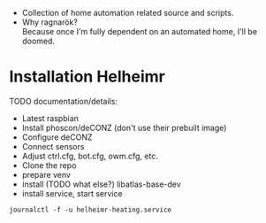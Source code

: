 * Collection of home automation related source and scripts.
* Why ragnarök?<br/>Because once I'm fully dependent on an automated home, I'll be doomed.

# Installation Helheimr
TODO documentation/details:
* Latest raspbian
* Install phoscon/deCONZ (don't use their prebuilt image)
* Configure deCONZ
* Connect sensors
* Adjust ctrl.cfg, bot.cfg, owm.cfg, etc.
* Clone the repo
* prepare venv
* install (TODO what else?) libatlas-base-dev
* install service, start service

`journalctl -f -u helheimr-heating.service`
